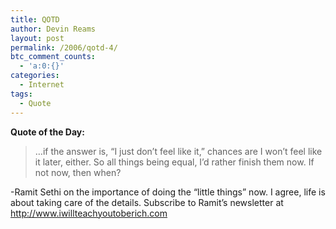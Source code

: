 ```yaml
---
title: QOTD
author: Devin Reams
layout: post
permalink: /2006/qotd-4/
btc_comment_counts:
  - 'a:0:{}'
categories:
  - Internet
tags:
  - Quote
---
```

**Quote of the Day:**

> &#8230;if the answer is, &#8220;I just don&#8217;t feel like it,&#8221; chances are I won&#8217;t feel like it later, either. So all things being equal, I&#8217;d rather finish them now. If not now, then when?

-Ramit Sethi on the importance of doing the &#8220;little things&#8221; now. I agree, life is about taking care of the details. Subscribe to Ramit&#8217;s newsletter at <http://www.iwillteachyoutoberich.com>

>